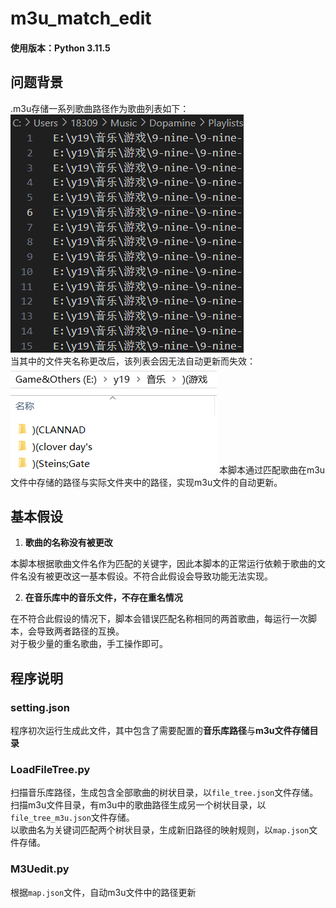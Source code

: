# m3u_match_edit
#### 使用版本：Python 3.11.5
## 问题背景
.m3u存储一系列歌曲路径作为歌曲列表如下：  
![sample_1](img/sample_1.png)  
当其中的文件夹名称更改后，该列表会因无法自动更新而失效：  
![sample_2](img/sample_2.png)
本脚本通过匹配歌曲在m3u文件中存储的路径与实际文件夹中的路径，实现m3u文件的自动更新。

## 基本假设
1. **歌曲的名称没有被更改**  
  
  本脚本根据歌曲文件名作为匹配的关键字，因此本脚本的正常运行依赖于歌曲的文件名没有被更改这一基本假设。不符合此假设会导致功能无法实现。  

2. **在音乐库中的音乐文件，不存在重名情况**  
  
  在不符合此假设的情况下，脚本会错误匹配名称相同的两首歌曲，每运行一次脚本，会导致两者路径的互换。  
  对于极少量的重名歌曲，手工操作即可。  

## 程序说明
### setting.json
程序初次运行生成此文件，其中包含了需要配置的**音乐库路径**与**m3u文件存储目录**
### LoadFileTree.py
扫描音乐库路径，生成包含全部歌曲的树状目录，以`file_tree.json`文件存储。  
扫描m3u文件目录，有m3u中的歌曲路径生成另一个树状目录，以`file_tree_m3u.json`文件存储。  
以歌曲名为关键词匹配两个树状目录，生成新旧路径的映射规则，以`map.json`文件存储。
### M3Uedit.py
根据`map.json`文件，自动m3u文件中的路径更新


   




